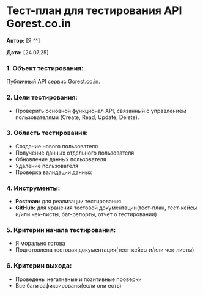 # Тест-план для тестирования API Gorest.co.in

**Автор:** [Я ^^]

**Дата:** [24.07.25]

### 1. Объект тестирования:
Публичный API сервис Gorest.co.in.

### 2. Цели тестирования:
*   Проверить основной функционал API, связанный с управлением пользователями (Create, Read, Update, Delete).

### 3. Область тестирования:
*   Создание нового пользователя 
*   Получение данных отдельного пользователя 
*   Обновление данных пользователя 
*   Удаление пользователя
*   Проверка валидации данных

### 4. Инструменты:
*   **Postman:** для реализации тестирования 
*   **GitHub:** для хранения тестовой документации(тест-план, тест-кейсы и/или чек-листы, баг-репорты, отчет о тестировании)

### 5. Критерии начала тестирования:
*   Я морально готова
*   Подготовлена тестовая документация(тест-кейсы и/или чек-листы)
  
### 6. Критерии выхода: 
*   Проведены негативные и позитивные проверки
*   Все баги зафиксированы(если они есть)

  
